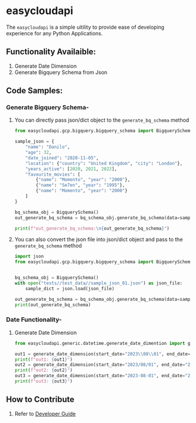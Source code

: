 # easycloudapi
The `easycloudapi` is a simple uitility to provide ease of developing experience for any Python Applications.


## Functionality Availaible:
1. Generate Date Dimension
2. Generate Bigquery Schema from Json

## Code Samples:

### Generate Bigquery Schema-
1. You can directly pass json/dict object to the `generate_bq_schema` method
    ```python
    from easycloudapi.gcp.bigquery.bigquery_schema import BigquerySchema

    sample_json = {
        "name": "Danilo",
        "age": 32,
        "date_joined": "2020-11-05",
        "location": {"country": "United Kingdom", "city": "London"},
        "years_active": [2020, 2021, 2022],
        "favourite_movies": [
            {"name": "Momento", "year": "2000"},
            {"name": "Se7en", "year": "1995"},
            {"name": "Momento", "year": "2000"}
        ]
    }

    bq_schema_obj = BigquerySchema()
    out_generate_bq_schema = bq_schema_obj.generate_bq_schema(data=sample_json)

    print(f"out_generate_bq_schema:\n{out_generate_bq_schema}")
    ```

2. You can also convert the json file into json/dict object and pass to the `generate_bq_schema` method
    ```python
    import json
    from easycloudapi.gcp.bigquery.bigquery_schema import BigquerySchema


    bq_schema_obj = BigquerySchema()
    with open("tests//test_data//sample_json_01.json") as json_file:
        sample_dict = json.load(json_file)

    out_generate_bq_schema = bq_schema_obj.generate_bq_schema(data=sample_dict)
    print(out_generate_bq_schema)
    ```

### Date Functionality-
1. Generate Date Dimension
    ```python
    from easycloudapi.generic.datetime.generate_date_dimention import generate_date_dimension

    out1 = generate_date_dimension(start_date="2023\\08\\01", end_date="2023\\08\\03")
    print(f"out1: {out1}")
    out2 = generate_date_dimension(start_date="2023/08/01", end_date="2023/08/03")
    print(f"out2: {out2}")
    out3 = generate_date_dimension(start_date="2023-08-01", end_date="2023-08-03")
    print(f"out3: {out3}")
    ```

## How to Contribute
1. Refer to [Developer Guide](developer.md)



